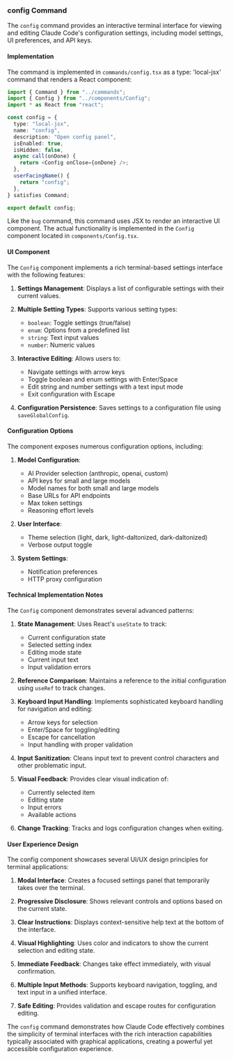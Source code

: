 ### config Command

The `config` command provides an interactive terminal interface for viewing and editing Claude Code's configuration settings, including model settings, UI preferences, and API keys.

#### Implementation

The command is implemented in `commands/config.tsx` as a type: 'local-jsx' command that renders a React component:

```typescript
import { Command } from "../commands";
import { Config } from "../components/Config";
import * as React from "react";

const config = {
  type: "local-jsx",
  name: "config",
  description: "Open config panel",
  isEnabled: true,
  isHidden: false,
  async call(onDone) {
    return <Config onClose={onDone} />;
  },
  userFacingName() {
    return "config";
  },
} satisfies Command;

export default config;
```

Like the `bug` command, this command uses JSX to render an interactive UI component. The actual functionality is implemented in the `Config` component located in `components/Config.tsx`.

#### UI Component

The `Config` component implements a rich terminal-based settings interface with the following features:

1. **Settings Management**: Displays a list of configurable settings with their current values.

2. **Multiple Setting Types**: Supports various setting types:

   - `boolean`: Toggle settings (true/false)
   - `enum`: Options from a predefined list
   - `string`: Text input values
   - `number`: Numeric values

3. **Interactive Editing**: Allows users to:

   - Navigate settings with arrow keys
   - Toggle boolean and enum settings with Enter/Space
   - Edit string and number settings with a text input mode
   - Exit configuration with Escape

4. **Configuration Persistence**: Saves settings to a configuration file using `saveGlobalConfig`.

#### Configuration Options

The component exposes numerous configuration options, including:

1. **Model Configuration**:

   - AI Provider selection (anthropic, openai, custom)
   - API keys for small and large models
   - Model names for both small and large models
   - Base URLs for API endpoints
   - Max token settings
   - Reasoning effort levels

2. **User Interface**:

   - Theme selection (light, dark, light-daltonized, dark-daltonized)
   - Verbose output toggle

3. **System Settings**:
   - Notification preferences
   - HTTP proxy configuration

#### Technical Implementation Notes

The `Config` component demonstrates several advanced patterns:

1. **State Management**: Uses React's `useState` to track:

   - Current configuration state
   - Selected setting index
   - Editing mode state
   - Current input text
   - Input validation errors

2. **Reference Comparison**: Maintains a reference to the initial configuration using `useRef` to track changes.

3. **Keyboard Input Handling**: Implements sophisticated keyboard handling for navigation and editing:

   - Arrow keys for selection
   - Enter/Space for toggling/editing
   - Escape for cancellation
   - Input handling with proper validation

4. **Input Sanitization**: Cleans input text to prevent control characters and other problematic input.

5. **Visual Feedback**: Provides clear visual indication of:

   - Currently selected item
   - Editing state
   - Input errors
   - Available actions

6. **Change Tracking**: Tracks and logs configuration changes when exiting.

#### User Experience Design

The config component showcases several UI/UX design principles for terminal applications:

1. **Modal Interface**: Creates a focused settings panel that temporarily takes over the terminal.

2. **Progressive Disclosure**: Shows relevant controls and options based on the current state.

3. **Clear Instructions**: Displays context-sensitive help text at the bottom of the interface.

4. **Visual Highlighting**: Uses color and indicators to show the current selection and editing state.

5. **Immediate Feedback**: Changes take effect immediately, with visual confirmation.

6. **Multiple Input Methods**: Supports keyboard navigation, toggling, and text input in a unified interface.

7. **Safe Editing**: Provides validation and escape routes for configuration editing.

The `config` command demonstrates how Claude Code effectively combines the simplicity of terminal interfaces with the rich interaction capabilities typically associated with graphical applications, creating a powerful yet accessible configuration experience.

